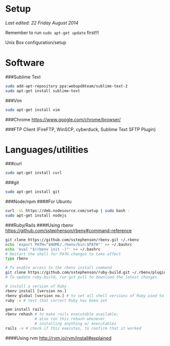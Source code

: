 Setup
=====
*Last edited: 22 Friday August 2014*

Remember to run ```sudo apt-get update``` first!!!

Unix Box configuration/setup

Software
========

###Sublime Text
```bash
sudo add-apt-repository ppa:webupd8team/sublime-text-2
sudo apt-get install sublime-text
```
###Vim
```bash
sudo apt-get install vim
```

###Chrome
https://www.google.com/chrome/browser/

###FTP Client 
(FireFTP, WinSCP, cyberduck, Sublime Text SFTP Plugin)

Languages/utilities
===================

###curl
```bash
sudo apt-get install curl
```

###git
```bash
sudo apt-get install git
```

###Node/npm
####For Ubuntu
```bash 
curl -sL https://deb.nodesource.com/setup | sudo bash -
sudo apt-get install nodejs
```
###Ruby/Rails
####Using rbenv
https://github.com/sstephenson/rbenv#command-reference
```bash
git clone https://github.com/sstephenson/rbenv.git ~/.rbenv
echo 'export PATH="$HOME/.rbenv/bin:$PATH"' >> ~/.bashrc
echo 'eval "$(rbenv init -)"' >> ~/.bashrc
# Restart the shell for PATH changes to take effect
type rbenv

# To enable access to the rbenv install command
git clone https://github.com/sstephenson/ruby-build.git ~/.rbenv/plugins/ruby-build
# To update ruby-build, run git pull to download the latest changes.

# install a version of Ruby
rbenv install [version no.]
rbenv global [version no.] # to set all shell versions of Ruby used to version no.
ruby -v # test that correct Ruby has been set

gem install rails
rbenv rehash # to make rails executable available; 
             # also run this rehash whenever 
             # installing anything w/ executables
rails -v # check if this executes, to confirm that it worked
```

####Using rvm
http://rvm.io/rvm/install#explained
